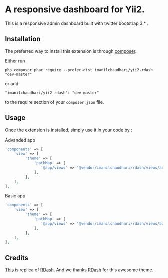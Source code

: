 A responsive dashboard for Yii2.
================================
This is a responsive admin dashboard built with twitter bootstrap 3.* .

Installation
------------

The preferred way to install this extension is through [composer](http://getcomposer.org/download/).

Either run

```
php composer.phar require --prefer-dist imanilchaudhari/yii2-rdash "dev-master"
```

or add

```
"imanilchaudhari/yii2-rdash": "dev-master"
```

to the require section of your `composer.json` file.


Usage
-----

Once the extension is installed, simply use it in your code by  :

Advanded app
```php
'components' => [
    'view' => [
         'theme' => [
             'pathMap' => [
                '@app/views' => '@vendor/imanilchaudhari/rdash/views/advanced-app'
             ],
         ],
    ],
],    
```

Basic app
```php
'components' => [
    'view' => [
         'theme' => [
             'pathMap' => [
                '@app/views' => '@vendor/imanilchaudhari/rdash/views/basic-app'
             ],
         ],
    ],
],    
```

Credits
-------

[This](https://github.com/ImAnilChaudhari/yii2-rdash) is replica of [RDash](https://github.com/rdash/). And we thanks [RDash](https://github.com/rdash/) for this awesome theme.